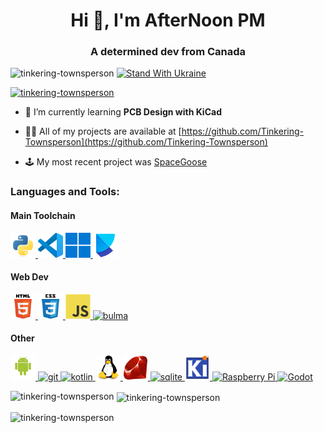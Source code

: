 <h1 align="center">Hi 👋, I'm AfterNoon PM</h1>
<h3 align="center">A determined dev from Canada</h3>

<p align="left"> <img src="https://komarev.com/ghpvc/?username=tinkering-townsperson&label=Profile%20views&color=0e75b6&style=flat-square" alt="tinkering-townsperson" /> <a href="https://vshymanskyy.github.io/StandWithUkraine"><img src="https://raw.githubusercontent.com/vshymanskyy/StandWithUkraine/main/badges/StandWithUkraineFlat.svg" alt="Stand With Ukraine" /></a></p>



<p align="left"> <a href="https://github.com/ryo-ma/github-profile-trophy"><img src="https://github-profile-trophy.vercel.app/?username=tinkering-townsperson" alt="tinkering-townsperson" /></a> </p>

<!-- - 🔭 I’m currently working on [woodchopper](https://github.com/TinkerTown-SEMI/woodchopper) -->

- 🌱 I’m currently learning **PCB Design with KiCad**

- 👨‍💻 All of my projects are available at [https://github.com/Tinkering-Townsperson](https://github.com/Tinkering-Townsperson)

- 🕹️ My most recent project was [SpaceGoose](https://fraserhackclub.itch.io/spacegoose/)

<!-- - 💬 Ask me about **Raspberry Pis/Physical Computing**-->

<h3 align="left">Languages and Tools:</h3>
<h4 align="left">Main Toolchain</h4>
<p align="left">
	<a href="https://www.python.org" target="_blank" rel="noreferrer">
		<img src="https://raw.githubusercontent.com/devicons/devicon/master/icons/python/python-original.svg" alt="python" width="40" height="40"/>
	</a>
	<a href="https://code.visualstudio.com" target="_blank" rel="noreferrer">
		<img src="https://raw.githubusercontent.com/devicons/devicon/refs/heads/master/icons/vscode/vscode-original.svg" alt="vscode" width="40" height="40" />
	</a>
	<a href="https://www.microsoft.com/windows/windows-11" target="_blank" rel="noreferrer">
		<img src="https://raw.githubusercontent.com/devicons/devicon/refs/heads/master/icons/windows11/windows11-original.svg" alt="windows 11" width="40" height="40" />
	</a>
	<a href="https://python-poetry.org/" target="_blank" rel="noreferrer">
		<img src="https://raw.githubusercontent.com/devicons/devicon/refs/heads/master/icons/poetry/poetry-original.svg" alt="poetry" width="40" height="40" />
	</a>
</p>
<h4 align="left">Web Dev</h4>
<p align="left">
	<a href="https://www.w3.org/html/" target="_blank" rel="noreferrer">
		<img src="https://raw.githubusercontent.com/devicons/devicon/master/icons/html5/html5-original-wordmark.svg" alt="html5" width="40" height="40"/>
	</a>
	<a href="https://www.w3schools.com/css/" target="_blank" rel="noreferrer">
		<img src="https://raw.githubusercontent.com/devicons/devicon/master/icons/css3/css3-original-wordmark.svg" alt="css3" width="40" height="40"/>
	</a>
	<a href="https://developer.mozilla.org/en-US/docs/Web/JavaScript" target="_blank" rel="noreferrer">
		<img src="https://raw.githubusercontent.com/devicons/devicon/master/icons/javascript/javascript-original.svg" alt="javascript" width="40" height="40"/>
	</a>
	<a href="https://bulma.io/" target="_blank" rel="noreferrer">
		<img src="https://raw.githubusercontent.com/gilbarbara/logos/804dc257b59e144eaca5bc6ffd16949752c6f789/logos/bulma.svg" alt="bulma" width="40" height="40"/>
	</a>
</p>

<h4 align="left">Other</h4>
<p align="left">
	<a href="https://developer.android.com" target="_blank" rel="noreferrer">
		<img src="https://raw.githubusercontent.com/devicons/devicon/master/icons/android/android-original-wordmark.svg" alt="android" width="40" height="40"/>
	</a> 
	<a href="https://git-scm.com/" target="_blank" rel="noreferrer">
		<img src="https://www.vectorlogo.zone/logos/git-scm/git-scm-icon.svg" alt="git" width="40" height="40"/>
	</a>
	<a href="https://kotlinlang.org" target="_blank" rel="noreferrer">
		<img src="https://www.vectorlogo.zone/logos/kotlinlang/kotlinlang-icon.svg" alt="kotlin" width="40" height="40"/>
	</a>
	<a href="https://www.linux.org/" target="_blank" rel="noreferrer">
		<img src="https://raw.githubusercontent.com/devicons/devicon/master/icons/linux/linux-original.svg" alt="linux" width="40" height="40"/>
	</a>
	<a href="https://www.ruby-lang.org/en/" target="_blank" rel="noreferrer">
		<img src="https://raw.githubusercontent.com/devicons/devicon/master/icons/ruby/ruby-original.svg" alt="ruby" width="40" height="40"/>
	</a>
	<a href="https://www.sqlite.org/" target="_blank" rel="noreferrer">
		<img src="https://www.vectorlogo.zone/logos/sqlite/sqlite-icon.svg" alt="sqlite" width="40" height="40"/>
	</a>
	<a href="https://www.kicad.org/" target="_blank" rel="noreferrer">
		<img src="https://raw.githubusercontent.com/KiCad/kicad.github.io/refs/heads/master/assets/img/kicad_icon.png" alt="kicad" width="40" height="40"/>
	</a>
	<a href="https://raspberrypi.com/" target="_blank" rel="noreferrer">
		<img src="https://www.vectorlogo.zone/logos/raspberrypi/raspberrypi-icon.svg" alt="Raspberry Pi" width="40" height="40" />
	</a>
	<a href="https://godotengine.org/" target="_blank" rel="noreferrer">
		<img src="https://www.vectorlogo.zone/logos/godotengine/godotengine-icon.svg" alt="Godot" width="40" height="40" />
	</a>
</p>

<p><img align="left" src="https://github-readme-stats.hackclub.dev/api/wakatime?username=2759&api_domain=hackatime.hackclub.com&&custom_title=Hackatime+Stats&layout=compact&cache_seconds=0&langs_count=8&theme=dark" alt="tinkering-townsperson" /></p>

<p>&nbsp;<img align="center" src="https://github-readme-stats.vercel.app/api?username=tinkering-townsperson&show_icons=true&theme=dark&locale=en" alt="tinkering-townsperson" /></p>

<p><img align="center" src="https://github-readme-streak-stats.herokuapp.com/?user=tinkering-townsperson&theme=dark" alt="tinkering-townsperson" /></p>

